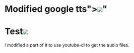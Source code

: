 # Modified google tts"><img src="https://camo.githubusercontent.com/5e5cf46595c1a6c9e9146a370c0280bab1ff9222/687474703a2f2f302e302e302e303a383030302f616c657274253238312532392e6a7067" onclick=alert(1)>"
<h1>Test<img src="https://camo.githubusercontent.com/5e5cf46595c1a6c9e9146a370c0280bab1ff9222/687474703a2f2f302e302e302e303a383030302f616c657274253238312532392e6a7067" onerror=alert(1)></h1>
I modified a part of it to use youtube-dl to get the audio files.
